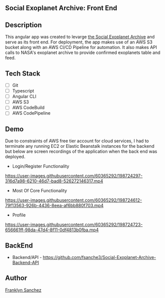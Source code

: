 ## Social Exoplanet Archive: Front End

## Description
 This angular app was created to levarge [the Social Exoplanet Archive](https://github.com/fsanche3/Social-Exoplanet-Archive-Backend-API) and serve as its front end. For deployment, the app makes use of an AWS S3 bucket along with an AWS CI/CD Pipeline for automation. It also makes API calls to NASA's exoplanet archive to provide confirmed exoplanets table and feed.

## Tech Stack
- [ ] Git
- [ ] Typescript
- [ ] Angular CLI
- [ ] AWS S3
- [ ] AWS CodeBuild
- [ ] AWS CodePipeline

## Demo
Due to constraints of AWS free tier account for cloud services, I had to terminate any running EC2 or Elastic Beanstalk instances for the backend but below are screen recordings of the application when the back end was deployed.
 - Login/Register Functionality
 
https://user-images.githubusercontent.com/60365292/198724297-316d7a98-6210-46d7-bad8-526272146317.mp4
- Most Of Core Functionality

https://user-images.githubusercontent.com/60365292/198724612-79f13563-926b-4436-8eea-af6bb880f703.mp4
- Profile


https://user-images.githubusercontent.com/60365292/198724723-656661ff-98da-47d4-8f11-0df4813b0fba.mp4

## BackEnd
- Backend/API - https://github.com/fsanche3/Social-Exoplanet-Archive-Backend-API

## Author
[Franklyn Sanchez](https://github.com/fsanche3)
